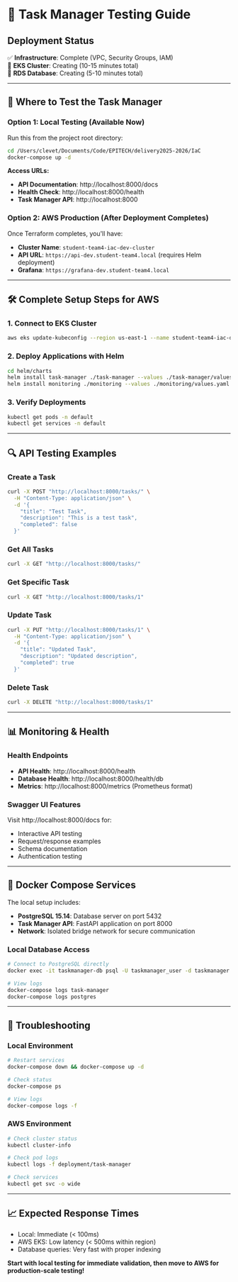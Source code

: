 # 🚀 Task Manager Testing Guide

## Deployment Status
✅ **Infrastructure**: Complete (VPC, Security Groups, IAM)  
🔄 **EKS Cluster**: Creating (10-15 minutes total)  
🔄 **RDS Database**: Creating (5-10 minutes total)

---

## 🎯 Where to Test the Task Manager

### Option 1: Local Testing (Available Now)
Run this from the project root directory:
```bash
cd /Users/clevet/Documents/Code/EPITECH/delivery2025-2026/IaC
docker-compose up -d
```

**Access URLs:**
- **API Documentation**: http://localhost:8000/docs
- **Health Check**: http://localhost:8000/health
- **Task Manager API**: http://localhost:8000

### Option 2: AWS Production (After Deployment Completes)
Once Terraform completes, you'll have:
- **Cluster Name**: `student-team4-iac-dev-cluster`
- **API URL**: `https://api-dev.student-team4.local` (requires Helm deployment)
- **Grafana**: `https://grafana-dev.student-team4.local`

---

## 🛠️ Complete Setup Steps for AWS

### 1. Connect to EKS Cluster
```bash
aws eks update-kubeconfig --region us-east-1 --name student-team4-iac-dev-cluster
```

### 2. Deploy Applications with Helm
```bash
cd helm/charts
helm install task-manager ./task-manager --values ./task-manager/values.yaml
helm install monitoring ./monitoring --values ./monitoring/values.yaml
```

### 3. Verify Deployments
```bash
kubectl get pods -n default
kubectl get services -n default
```

---

## 🔍 API Testing Examples

### Create a Task
```bash
curl -X POST "http://localhost:8000/tasks/" \
  -H "Content-Type: application/json" \
  -d '{
    "title": "Test Task",
    "description": "This is a test task",
    "completed": false
  }'
```

### Get All Tasks
```bash
curl -X GET "http://localhost:8000/tasks/"
```

### Get Specific Task
```bash
curl -X GET "http://localhost:8000/tasks/1"
```

### Update Task
```bash
curl -X PUT "http://localhost:8000/tasks/1" \
  -H "Content-Type: application/json" \
  -d '{
    "title": "Updated Task",
    "description": "Updated description",
    "completed": true
  }'
```

### Delete Task
```bash
curl -X DELETE "http://localhost:8000/tasks/1"
```

---

## 📊 Monitoring & Health

### Health Endpoints
- **API Health**: http://localhost:8000/health
- **Database Health**: http://localhost:8000/health/db
- **Metrics**: http://localhost:8000/metrics (Prometheus format)

### Swagger UI Features
Visit http://localhost:8000/docs for:
- Interactive API testing
- Request/response examples
- Schema documentation
- Authentication testing

---

## 🐳 Docker Compose Services

The local setup includes:
- **PostgreSQL 15.14**: Database server on port 5432
- **Task Manager API**: FastAPI application on port 8000
- **Network**: Isolated bridge network for secure communication

### Local Database Access
```bash
# Connect to PostgreSQL directly
docker exec -it taskmanager-db psql -U taskmanager_user -d taskmanager

# View logs
docker-compose logs task-manager
docker-compose logs postgres
```

---

## 🔧 Troubleshooting

### Local Environment
```bash
# Restart services
docker-compose down && docker-compose up -d

# Check status
docker-compose ps

# View logs
docker-compose logs -f
```

### AWS Environment
```bash
# Check cluster status
kubectl cluster-info

# Check pod logs
kubectl logs -f deployment/task-manager

# Check services
kubectl get svc -o wide
```

---

## 📈 Expected Response Times
- Local: Immediate (< 100ms)
- AWS EKS: Low latency (< 500ms within region)
- Database queries: Very fast with proper indexing

**Start with local testing for immediate validation, then move to AWS for production-scale testing!**